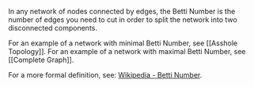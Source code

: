 In any network of nodes connected by edges, the Betti Number is the number of edges you need to cut in order to split the network into two disconnected components.

For an example of a network with minimal Betti Number, see [[Asshole Topology]].
For an example of a network with maximal Betti Number, see [[Complete Graph]].

For a more formal definition, see: [Wikipedia - Betti Number](https://en.wikipedia.org/wiki/Betti_number).